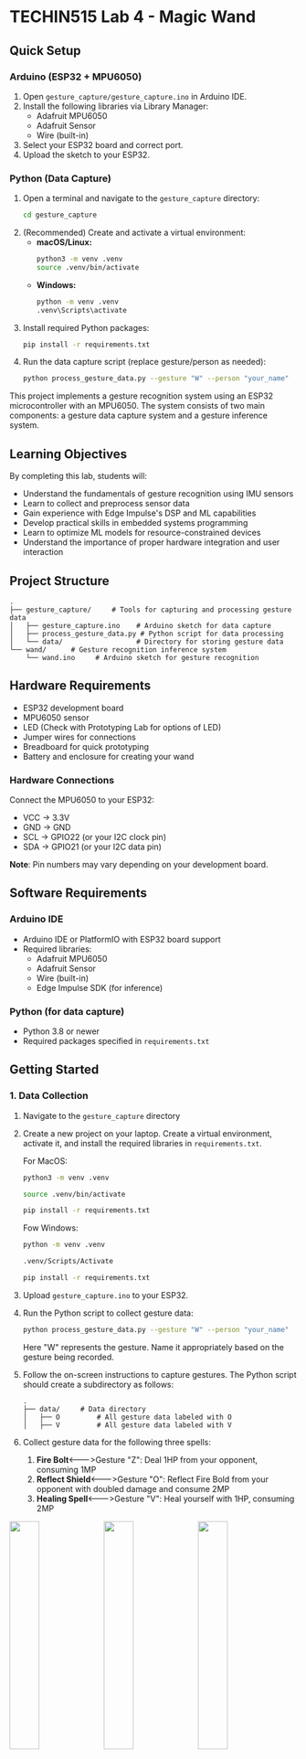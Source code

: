 # TECHIN515 Lab 4 - Magic Wand


## Quick Setup

### Arduino (ESP32 + MPU6050)
1. Open `gesture_capture/gesture_capture.ino` in Arduino IDE.
2. Install the following libraries via Library Manager:
   - Adafruit MPU6050
   - Adafruit Sensor
   - Wire (built-in)
3. Select your ESP32 board and correct port.
4. Upload the sketch to your ESP32.

### Python (Data Capture)
1. Open a terminal and navigate to the `gesture_capture` directory:
   ```bash
   cd gesture_capture
   ```
2. (Recommended) Create and activate a virtual environment:
   - **macOS/Linux:**
     ```bash
     python3 -m venv .venv
     source .venv/bin/activate
     ```
   - **Windows:**
     ```bash
     python -m venv .venv
     .venv\Scripts\activate
     ```
3. Install required Python packages:
   ```bash
   pip install -r requirements.txt
   ```
4. Run the data capture script (replace gesture/person as needed):
   ```bash
   python process_gesture_data.py --gesture "W" --person "your_name"
   ```

This project implements a gesture recognition system using an ESP32 microcontroller with an MPU6050. The system consists of two main components: a gesture data capture system and a gesture inference system.

## Learning Objectives

By completing this lab, students will:

- Understand the fundamentals of gesture recognition using IMU sensors
- Learn to collect and preprocess sensor data
- Gain experience with Edge Impulse's DSP and ML capabilities
- Develop practical skills in embedded systems programming
- Learn to optimize ML models for resource-constrained devices
- Understand the importance of proper hardware integration and user interaction

## Project Structure

```
.
├── gesture_capture/     # Tools for capturing and processing gesture data
│   ├── gesture_capture.ino    # Arduino sketch for data capture
│   ├── process_gesture_data.py # Python script for data processing
│   └── data/                  # Directory for storing gesture data
└── wand/      # Gesture recognition inference system
    └── wand.ino     # Arduino sketch for gesture recognition
```

## Hardware Requirements

- ESP32 development board
- MPU6050 sensor
- LED (Check with Prototyping Lab for options of LED)
- Jumper wires for connections
- Breadboard for quick prototyping
- Battery and enclosure for creating your wand

### Hardware Connections

Connect the MPU6050 to your ESP32:

- VCC → 3.3V
- GND → GND
- SCL → GPIO22 (or your I2C clock pin)
- SDA → GPIO21 (or your I2C data pin)

**Note**: Pin numbers may vary depending on your development board.

## Software Requirements

### Arduino IDE

- Arduino IDE or PlatformIO with ESP32 board support
- Required libraries:
  - Adafruit MPU6050
  - Adafruit Sensor
  - Wire (built-in)
  - Edge Impulse SDK (for inference)

### Python (for data capture)

- Python 3.8 or newer
- Required packages specified in `requirements.txt`

## Getting Started

### 1. Data Collection

1. Navigate to the `gesture_capture` directory
2. Create a new project on your laptop. Create a virtual environment, activate it, and install the required libraries in `requirements.txt`.

   For MacOS:

   ```bash
   python3 -m venv .venv

   source .venv/bin/activate

   pip install -r requirements.txt
   ```

   Fow Windows:

   ```bash
   python -m venv .venv

   .venv/Scripts/Activate

   pip install -r requirements.txt
   ```

3. Upload `gesture_capture.ino` to your ESP32.
4. Run the Python script to collect gesture data:
   
   ```bash
   python process_gesture_data.py --gesture "W" --person "your_name"
   ```

   Here "W" represents the gesture. Name it appropriately based on the gesture being recorded.
5. Follow the on-screen instructions to capture gestures. The Python script should create a subdirectory as follows:

   ```
   .
   ├── data/     # Data directory
   │   ├── O         # All gesture data labeled with O
   │   ├── V         # All gesture data labeled with V
   ```
6. Collect gesture data for the following three spells:
   1. **Fire Bolt**<--->Gesture "Z": Deal 1HP from your opponent, consuming 1MP
   2. **Reflect Shield**<--->Gesture "O": Reflect Fire Bold from your opponent with doubled damage and consume 2MP
   3. **Healing Spell**<--->Gesture "V": Heal yourself with 1HP, consuming 2MP

<p float="left">
  <img src="assets/Bolt.png" width="32%" />
  <img src="assets/shield.png" width="32%" /> 
  <img src="assets/heal.png" width="32%" />
</p>
   <sub>Images are generated by OpenAI GPT-4o.</sub>

### 2. Gesture Recognition

1. Navigate to the `wand_inference` directory
2. Upload `wand_inference.ino` to your ESP32
3. Open the Serial Monitor at 115200 baud
4. Send 'o' to start gesture capture
5. The system will automatically recognize and classify the gesture

## Data Format

The gesture data is stored in CSV format with four columns:

- Timestamp
- x: X-axis acceleration (m/s²)
- y: Y-axis acceleration (m/s²)
- z: Z-axis acceleration (m/s²)

Each capture contains approximately 100 samples (1 second at 100Hz). **Modify the capture time for your case. The use of 1 second is for demo purpose only.**

## Wand Inference System

The wand inference system uses Edge Impulse for real-time gesture recognition. Here's how it works:

### Features

- Real-time gesture recognition at 100Hz sampling rate
- 1-second gesture capture window
- Automatic gesture classification
- Confidence score for each prediction

### How It Works

1. The system continuously monitors the MPU6050 accelerometer
2. When triggered (by sending 'o' via Serial), it captures 1 second of accelerometer data
3. The captured data is processed using the Edge Impulse model
4. The system outputs the predicted gesture and confidence score

### Configuration

The inference system is configured with:

- Sampling rate: 100Hz (10ms between samples)
- Capture duration: 1 second
- Accelerometer range: ±8g
- Gyroscope range: ±500°/s
- Filter bandwidth: 21Hz

### Output Format

The system outputs predictions in the following format:

```
Prediction: [gesture_name] (confidence_percentage%)
```

## Tasks

### Part 0: Preparation

1. Create a new project in Edge Impulse and complete the Audio classification tutorial.
2. You are encouraged to reveiw the Motion Recognition tutorial.

### Part 1: Data Collection

1. Set up the hardware and collect data:
   - Connect the MPU6050 to your ESP32. **Note**: How MPU6050 is placed on bread board should be consistent with your future plan when prototyping your wand.
   - Use the provided `gesture_capture.ino` sketch and `process_gesture_data.py` to record gesture data. Your data should cover all gestures shown in the spell cards.
   - For each gesture, collect at least 20 samples. Ensure good quality data by performing the gesture consistently.
   - Save all data in the `data` directory with clear naming conventions.

   **Note**: You are allowed to share your recorded data with others. However, you need to collect your own data.

2. **Discussion**: Why should you use training data collected by multiple students rather than using your own collected data only? Think about the **effectiveness** and **reliability** of your wand.

### Part 2: Edge Impulse Model Development

1. Create a new project in Edge Impulse:
   - Upload your collected gesture data as shown in the screenshot below
     - Choose "Select a folder" as upload mode
     - Choose the data directory on your laptop
     - Use "Automatically split between training and testing"
     - Correclty enter your label for each file
     - By clicking on each data sample, you should visualize the data on the right hand side panel
   
   ![Image of Data Acquisition](assets/data_acquisition.png)

2. Design and implement the model:
   - Click on "Impulse Design" tab of the sidebar and create a new impulse
     - Depending on your MCU, choose target device accordingly, e.g., "Espressif ESP-EYE (ESP32 240MHz)"
     - Leave other fields as deafult
   - In the data block, try out different parameter values for time size and stride.
   - Add a processing block. Read through the available options and pick one for your impulse. Justify your option.
   - Add a learning block. Read through the available options and pick one for your impulse. Justify your option.
   - Save your impulse.
   - **Discussion**: Discuss the effect of window size. Consider
     - the number of samples generated
     - the number of neurons in your input layer of neural network
     - effectiveness when capturing slow-changing patterns

3. Choose your DSP block in the sidebar.
   - Tune the hyperparameters and visualize the generated features until you are satisfied with the features.
   - Take a screenshot of your generated features, and sketch a rough decision boundary between classes. Explain why do you believe the generated features are good enough.
4. Choose your ML block in the side bar.
   - Tune the number of training epochs, learning rate, and neural network architecture until you are satisfied with the learning performance.
   - Report the learning performance, your choices of hyper-parameters, and architecture.
5. Use "Live classification" and "Model testing" in sidebar to test your model performance. Please clearly document all metrics being used, e.g., accuracy, TP, FP, F1, etc.
6. Choose "Deployment" tab in sidebar.
   - Find Arduino Library in the search bar
   - Check Quantized (Int8) box, build the model and download it.

7. **Discussion:** Give at least two potential strategies to further enhance your model performance.

### Part 3: ESP32 Implementation

1. Deploy the model to your ESP32 and use `wand.ino` to test its performance with real-time gestures. **Note**: You need to rename header file (Line 18) accordingly.
2. Repeat your testing for a few times, and use appropriate metrics to document your wand's performance.
3. Modify the provided `wand.ino` code: Implement a button-triggered inference rather than typing 'o' in seriel monitor: ESP32 predicts the gesture once the button is pressed.
4. Test your code to ensure your wand functions.
5. Create a demo video showing your wand.

### Part 4: Battery and Enclosure

The prototyping lab has pre-built a board with battery, MCU, switch, and sensor for your uses. Check it out with the instructional team.

1. Power your ESP32 using a battery rather than USB cable.
2. Use appropriate enclosure for your wand.

![Image of Pre-Built Board](assets/board.png)

## Deliverables

Please submit all deliverables listed below as a link to your GitHub repo. In addition, submit your report (pdf format) on Canvas. Please make your report self-contained. An example structure of GitHub repo is provided below for your reference:

```
TECHIN515-magic-wand/
├── src/
│   ├── sketches/               # Sketches with comments and Edge Impulse exports
│   ├── python-scripts/         # Python scripts for data collection
│   └── dataset/                # Collected dataset
│
├── docs/
│   ├── report.pdf              # Final report in PDF format
|
├── media/
│   └── demo.mp4                # Link or file for the demo video
│
├── enclosure/             # CAD/STL files or images of the final enclosure
│   ├── final-enclosure-images/
│   └── notes.md                # Description of materials, design decisions, and battery
│
├── README.md              # Setup instructions, how to run, install dependencies, etc.
└── .gitignore             # Ignore unnecessary files (e.g., __pycache__, temp data)
```

1. Code and Documentation:
   - All sketches with comments
   - Python scripts for data collection
   - Your dataset
   - Edge Impulse project export
   - README with setup instructions

2. Report (PDF format) including:
   - Pictures of hardware setup and connections
   - Data collection process and results
   - Edge Impulse model architecture and optimization
   - Performance analysis and metrics
   - Answers to questions and your choices to all design options with justifications
   - Demo video link
   - Challenges faced and solutions

3. Demo Video (less than 3 minutes):
   - Show hardware setup
   - Demonstrate data collection
   - Show real-time gesture recognition
   - Include performance metrics

4. Enclosure and Battery are due on **May 20th, 2025**.
   - Components including board, MCU, IMU sensor, and wiring should be fully enclosed.
   - Use mounting holes to stablize the board within your wand.
   - Use reasonable enclosure based on your background in TECHIN511. For example, a box or staff is considered and **inappropriate enclosure** for the wand.
  
## Troubleshooting

- **Port not found**: Specify the port manually with `--port COM3` (Windows) or `--port /dev/ttyUSB0` (Linux/Mac)
- **Permission denied**: On Linux/Mac, run `sudo chmod 666 /dev/ttyUSB0` (replace with your port)
- **No data received**: Check connections and ensure the sketch is uploaded correctly
